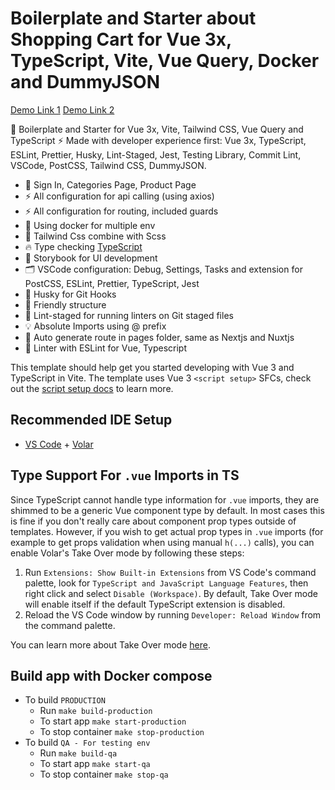 # Boilerplate and Starter about Shopping Cart for Vue 3x, TypeScript, Vite, Vue Query, Docker and DummyJSON

[Demo Link 1](https://vue3-ts-vite-boilerplate-five.vercel.app)
[Demo Link 2](https://vue3-ts-vite-boilerplate.vercel.app)

🚀 Boilerplate and Starter for Vue 3x, Vite, Tailwind CSS, Vue Query and TypeScript ⚡️ Made with developer experience first: Vue 3x, TypeScript, ESLint, Prettier, Husky, Lint-Staged, Jest, Testing Library, Commit Lint, VSCode, PostCSS, Tailwind CSS, DummyJSON.

- 🚀 Sign In, Categories Page, Product Page
- ⚡ All configuration for api calling (using axios)
- ⚡ All configuration for routing, included guards
- 💎 Using docker for multiple env
- 🎁 Tailwind Css combine with Scss
- 🔥 Type checking [TypeScript](https://www.typescriptlang.org)
- 🎉 Storybook for UI development
- 🗂 VSCode configuration: Debug, Settings, Tasks and extension for PostCSS, ESLint, Prettier, TypeScript, Jest
- 🦊 Husky for Git Hooks
- 🚓 Friendly structure
- 🚫 Lint-staged for running linters on Git staged files
- 💡 Absolute Imports using @ prefix
- 🎁 Auto generate route in pages folder, same as Nextjs and Nuxtjs
- 📏 Linter with ESLint for Vue, Typescript

This template should help get you started developing with Vue 3 and TypeScript in Vite. The template uses Vue 3 `<script setup>` SFCs, check out the [script setup docs](https://v3.vuejs.org/api/sfc-script-setup.html#sfc-script-setup) to learn more.

## Recommended IDE Setup

- [VS Code](https://code.visualstudio.com/) + [Volar](https://marketplace.visualstudio.com/items?itemName=Vue.volar)

## Type Support For `.vue` Imports in TS

Since TypeScript cannot handle type information for `.vue` imports, they are shimmed to be a generic Vue component type by default. In most cases this is fine if you don't really care about component prop types outside of templates. However, if you wish to get actual prop types in `.vue` imports (for example to get props validation when using manual `h(...)` calls), you can enable Volar's Take Over mode by following these steps:

1. Run `Extensions: Show Built-in Extensions` from VS Code's command palette, look for `TypeScript and JavaScript Language Features`, then right click and select `Disable (Workspace)`. By default, Take Over mode will enable itself if the default TypeScript extension is disabled.
2. Reload the VS Code window by running `Developer: Reload Window` from the command palette.

You can learn more about Take Over mode [here](https://github.com/johnsoncodehk/volar/discussions/471).

## Build app with Docker compose

- To build `PRODUCTION`
  - Run `make build-production`
  - To start app `make start-production`
  - To stop container `make stop-production`
- To build `QA - For testing env`
  - Run `make build-qa`
  - To start app `make start-qa`
  - To stop container `make stop-qa`
